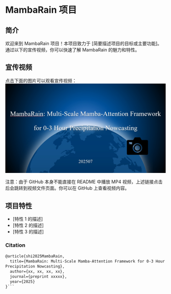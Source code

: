 # MambaRain 项目

## 简介
欢迎来到 MambaRain 项目！本项目致力于 [简要描述项目的目标或主要功能]。通过以下的宣传视频，你可以快速了解 MambaRain 的魅力和特性。

## 宣传视频
点击下面的图片可以观看宣传视频：
[![MambaRain 宣传视频](https://github.com/Spring-lovely/MambaRain/blob/main/MP4/MambaRain.png)](https://github.com/Spring-lovely/MambaRain/blob/main/MP4/MambaRain.mp4)

注意：由于 GitHub 本身不能直接在 README 中播放 MP4 视频，上述链接点击后会跳转到视频文件页面。你可以在 GitHub 上查看视频内容。

## 项目特性
- [特性 1 的描述]
- [特性 2 的描述]
- [特性 3 的描述]



### Citation

```
@article{shi2025MambaRain,
  title={MambaRain: Multi-Scale Mamba-Attention Framework for 0-3 Hour Precipitation Nowcasting},
  author={xx, xx, xx, xx},
  journal={preprint xxxxx},
  year={2025}
}```
